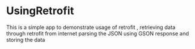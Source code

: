 # UsingRetrofit
This is a simple app to demonstrate usage of retrofit , retrieving data through retrofit from internet parsing the JSON using GSON response and storing the data

